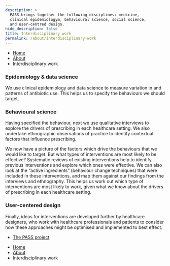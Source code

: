 ```yaml
---
description: >
  PASS brings together the following disciplines: medicine, 
  clinical epidemiologym, behavioural science, social science, 
  and user-centred design.
hide_description: false
title: Interdisciplinary work
permalink: /about/interdisciplinary-work
---
```


<ul class="breadcrumb">
  <li><a href="/">Home</a></li>
  <li><a href="/about">About</a></li>
  <li>Interdisciplinary work</li>
</ul>


### Epidemiology & data science

We use clinical epidemiology and data science to measure variation in and patterns of antibiotic use. This helps us to specify the behaviours we should target.

### Behavioural science

Having specified the behaviour, next we use qualitative interviews to explore the drivers of prescribing in each healthcare setting. We also undertake ethnographic observations of practice to identify contextual factors that influence prescribing.

We now have a picture of the factors which drive the behaviours that we would like to target.  But what types of interventions are most likely to be effective? Systematic reviews of existing interventions help to identify previous interventions and explore which ones were effective. We can also look at the “active ingredients” (behaviour change techniques) that were included in these interventions, and map them against our findings from the interviews and ethnography. This helps us work out which type of interventions are most likely to work, given what we know about the drivers of prescribing in each healthcare setting.


### User-centered design 

Finally, ideas for interventions are developed further by healthcare designers, who work with healthcare professionals and patients to consider how these approaches might be optimised and implemented to best effect.

<nav class="pagination heading clearfix" role="navigation">
<ul>
<li class="pagination-item older"> <a href="/about/pass-project">The PASS project</a>
</li>
</ul>
</nav>


<ul class="breadcrumb">
  <li><a href="/">Home</a></li>
  <li><a href="/about">About</a></li>
  <li>Interdisciplinary work</li>
</ul>